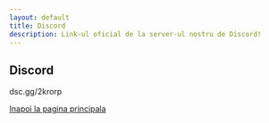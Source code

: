 ```yaml
---
layout: default
title: Discord
description: Link-ul oficial de la server-ul nostru de Discord!
---
```


## Discord

<a>dsc.gg/2krorp

[Inapoi la pagina principala](./)
